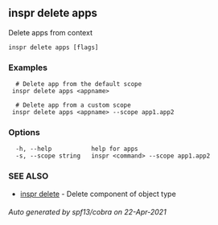 ## inspr delete apps

Delete apps from context 

```
inspr delete apps [flags]
```

### Examples

```
  # Delete app from the default scope
 inspr delete apps <appname> 

  # Delete app from a custom scope
 inspr delete apps <appname> --scope app1.app2

```

### Options

```
  -h, --help           help for apps
  -s, --scope string   inspr <command> --scope app1.app2
```

### SEE ALSO

* [inspr delete](inspr_delete.md)	 - Delete component of object type

###### Auto generated by spf13/cobra on 22-Apr-2021
